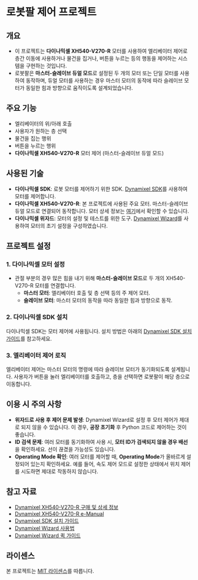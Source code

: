 # 로봇팔 제어 프로젝트

## 개요

- 이 프로젝트는 **다이나믹셀 XH540-V270-R** 모터를 사용하여 엘리베이터 제어로 층간 이동에 사용하거나 물건을 집거나, 버튼을 누르는 등의 행동을 제어하는 시스템을 구현하는 것입니다. 
- 로봇팔은 **마스터-슬레이브 듀얼 모드**로 설정된 두 개의 모터 또는 단일 모터를 사용하여 동작하며, 듀얼 모터를 사용하는 경우 마스터 모터의 동작에 따라 슬레이브 모터가 동일한 힘과 방향으로 움직이도록 설계되었습니다.

## 주요 기능

- 엘리베이터의 위/아래 호출
- 사용자가 원하는 층 선택
- 물건을 집는 행위
- 버튼을 누르는 행위
- **다이나믹셀 XH540-V270-R** 모터 제어 (마스터-슬레이브 듀얼 모드)

## 사용된 기술

- **다이나믹셀 SDK**: 로봇 모터를 제어하기 위한 SDK. [Dynamixel SDK](https://emanual.robotis.com/docs/en/software/dynamixel/dynamixel_sdk/device_setup/)를 사용하여 모터를 제어합니다.
- **다이나믹셀 XH540-V270-R**: 본 프로젝트에 사용된 주요 모터. 마스터-슬레이브 듀얼 모드로 연결되어 동작합니다. 모터 상세 정보는 [여기](https://www.robotis.com/shop/item.php?it_id=902-0143-000)에서 확인할 수 있습니다.
- **다이나믹셀 위자드**: 모터의 설정 및 테스트를 위한 도구. [Dynamixel Wizard](https://emanual.robotis.com/docs/kr/software/dynamixel/dynamixel_wizard2/)를 사용하여 모터의 초기 설정을 구성하였습니다.

## 프로젝트 설정

### 1. 다이나믹셀 모터 설정
- 관절 부분의 경우 많은 힘을 내기 위해 **마스터-슬레이브 모드**로 두 개의 XH540-V270-R 모터를 연결합니다.
  - **마스터 모터**: 엘리베이터 호출 및 층 선택 등의 주 제어 모터.
  - **슬레이브 모터**: 마스터 모터의 동작을 따라 동일한 힘과 방향으로 동작.

### 2. 다이나믹셀 SDK 설치
다이나믹셀 SDK는 모터 제어에 사용됩니다. 설치 방법은 아래의 [Dynamixel SDK 설치 가이드](https://emanual.robotis.com/docs/en/software/dynamixel/dynamixel_sdk/device_setup/)를 참고하세요.

### 3. 엘리베이터 제어 로직
엘리베이터 제어는 마스터 모터의 명령에 따라 슬레이브 모터가 동기화되도록 설계됩니다. 사용자가 버튼을 눌러 엘리베이터를 호출하고, 층을 선택하면 로봇팔이 해당 층으로 이동합니다.

## 이용 시 주의 사항

- **위자드로 사용 후 제어 문제 발생**: Dynamixel Wizard로 설정 후 모터 제어가 제대로 되지 않을 수 있습니다. 이 경우, **공장 초기화** 후 Python 코드로 제어하는 것이 좋습니다.
- **ID 검색 문제**: 여러 모터를 동기화하여 사용 시, **모터 ID가 검색되지 않을 경우 배선**을 확인하세요. 선이 끊겼을 가능성도 있습니다.
- **Operating Mode 확인**: 여러 모터를 제어할 때, **Operating Mode**가 올바르게 설정되어 있는지 확인하세요. 예를 들어, 속도 제어 모드로 설정한 상태에서 위치 제어를 시도하면 제대로 작동하지 않습니다.

## 참고 자료

- [Dynamixel XH540-V270-R 구매 및 상세 정보](https://www.robotis.com/shop/item.php?it_id=902-0143-000)
- [Dynamixel XH540-V270-R e-Manual](https://emanual.robotis.com/docs/kr/dxl/x/xh540-v270/?_gl=1*1x4xhpk*_gcl_au*OTY4NDI3MDQxLjE3MjU0OTQzNjg)
- [Dynamixel SDK 설치 가이드](https://emanual.robotis.com/docs/en/software/dynamixel/dynamixel_sdk/device_setup/)
- [Dynamixel Wizard 사용법](https://emanual.robotis.com/docs/kr/software/dynamixel/dynamixel_wizard2/)
- [Dynamixel Wizard 퀵 가이드](https://www.youtube.com/watch?v=JRRZW_l1V-U)

## 라이센스

본 프로젝트는 [MIT 라이센스](./LICENSE)를 따릅니다.

